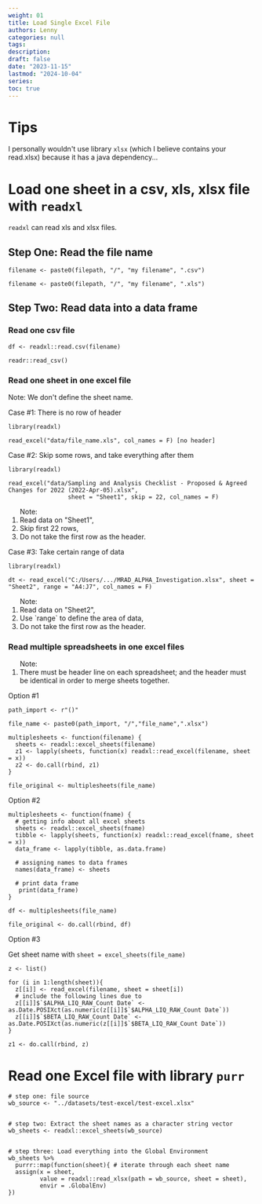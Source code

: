 ```yaml
---
weight: 01
title: Load Single Excel File
authors: Lenny
categories: null
tags: 
description: 
draft: false
date: "2023-11-15"
lastmod: "2024-10-04"
series:
toc: true
---
```



<!--more-->


# Tips

I personally wouldn't use library `xlsx` (which I believe contains your read.xlsx) because it has a java dependency...


# Load one sheet in a csv, xls, xlsx file with `readxl`

`readxl` can read xls and xlsx files.


## Step One: Read the file name
```
filename <- paste0(filepath, "/", "my filename", ".csv")

filename <- paste0(filepath, "/", "my filename", ".xls")

```

## Step Two: Read data into a data frame

### Read one csv file

```
df <- readxl::read.csv(filename)
```

```
readr::read_csv()
```


### Read one sheet in one excel file

Note: We don't define the sheet name.

Case #1: There is no row of header

```
library(readxl)
 
read_excel("data/file_name.xls", col_names = F) [no header]
```

Case #2: Skip some rows, and take everything after them

```
library(readxl)
 
read_excel("data/Sampling and Analysis Checklist - Proposed & Agreed Changes for 2022 (2022-Apr-05).xlsx", 
                 sheet = "Sheet1", skip = 22, col_names = F)
```

<ol>Note:
<li>Read data on "Sheet1",</li>
<li>Skip first 22 rows,</li>
<li>Do not take the first row as the header.</li>
</ol>


Case #3: Take certain range of data

```
library(readxl)
 
dt <- read_excel("C:/Users/.../MRAD_ALPHA_Investigation.xlsx", sheet = "Sheet2", range = "A4:J7", col_names = F)
```

<ol>Note:
<li>Read data on "Sheet2",</li>
<li>Use `range` to define the area of data,</li>
<li>Do not take the first row as the header.</li>
</ol>


### Read multiple spreadsheets in one excel files

<ol>Note: 
<li>There must be header line on each spreadsheet; and the header must be identical in order to merge sheets together.</li>
</ol>

Option #1

``` 
path_import <- r"()"
 
file_name <- paste0(path_import, "/","file_name",".xlsx")

multiplesheets <- function(filename) {
  sheets <- readxl::excel_sheets(filename)
  z1 <- lapply(sheets, function(x) readxl::read_excel(filename, sheet = x))
  z2 <- do.call(rbind, z1)
}
 
file_original <- multiplesheets(file_name)
```

Option #2

```
multiplesheets <- function(fname) {
  # getting info about all excel sheets
  sheets <- readxl::excel_sheets(fname)
  tibble <- lapply(sheets, function(x) readxl::read_excel(fname, sheet = x))
  data_frame <- lapply(tibble, as.data.frame)
 
  # assigning names to data frames
  names(data_frame) <- sheets
 
  # print data frame
   print(data_frame)
}
 
df <- multiplesheets(file_name)
 
file_original <- do.call(rbind, df)
```


Option #3


Get sheet name with `sheet = excel_sheets(file_name)`


```
z <- list()
 
for (i in 1:length(sheet)){
  z[[i]] <- read_excel(filename, sheet = sheet[i])
  # include the following lines due to
  z[[i]]$`$ALPHA_LIQ_RAW_Count Date` <- as.Date.POSIXct(as.numeric(z[[i]]$`$ALPHA_LIQ_RAW_Count Date`))
  z[[i]]$`$BETA_LIQ_RAW_Count Date` <- as.Date.POSIXct(as.numeric(z[[i]]$`$BETA_LIQ_RAW_Count Date`))
}
 
z1 <- do.call(rbind, z)
```


# Read one Excel file with library `purr`

```
# step one: file source
wb_source <- "../datasets/test-excel/test-excel.xlsx"


# step two: Extract the sheet names as a character string vector
wb_sheets <- readxl::excel_sheets(wb_source)


# step three: Load everything into the Global Environment
wb_sheets %>%
  purrr::map(function(sheet){ # iterate through each sheet name
  assign(x = sheet,
         value = readxl::read_xlsx(path = wb_source, sheet = sheet),
         envir = .GlobalEnv)
})
```